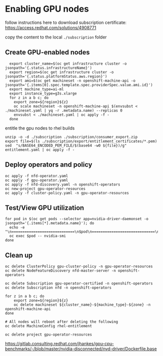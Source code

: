 # Enabling GPU nodes

follow instructions here to download subscription certificate:
https://access.redhat.com/solutions/4908771

copy the content to the local `./subscription` folder

## Create GPU-enabled nodes

```shell
  export cluster_name=$(oc get infrastructure cluster -o jsonpath='{.status.infrastructureName}')
  export region=$(oc get infrastructure cluster -o jsonpath='{.status.platformStatus.aws.region}')
  export ami=$(oc get machineset -n openshift-machine-api -o jsonpath='{.items[0].spec.template.spec.providerSpec.value.ami.id}')
  export machine_type=ai-ml
  export instance_type=g3s.xlarge
  for z in a b c; do
    export zone=${region}${z}
    oc scale machineset -n openshift-machine-api $(envsubst < ./machineset.yaml | yq -r .metadata.name) --replicas 0 
    envsubst < ./machineset.yaml | oc apply -f -
  done
```

entitle the gpu nodes to rhel builds

```shell
unzip -o -d ./subscription ./subscription/consumer_export.zip 
export file=$(ls ./subscription/export/entitlement_certificates/*.pem)
sed  "s/BASE64_ENCODED_PEM_FILE/$(base64 -w0 ${file})/g" entitlement.yaml | oc apply -f -
```

## Deploy operators and policy

```shell
oc apply -f nfd-operator.yaml
oc apply -f gpu-operator.yaml
oc apply -f nfd-discovery.yaml -n openshift-operators
oc new-project gpu-operator-resources
oc apply -f cluster-policy.yaml -n gpu-operator-resources
```

## Test/View GPU utilization

```
for pod in $(oc get pods --selector app=nvidia-driver-daemonset -o jsonpath='{.items[*].metadata.name}'); do
  echo -e "\n=============================\n$pod\n=============================\n"
  oc exec $pod -- nvidia-smi
done
```

## Clean up

```
oc delete ClusterPolicy gpu-cluster-policy -n gpu-operator-resources
oc delete NodeFeatureDiscovery nfd-master-server -n openshift-operators

oc delete Subscription gpu-operator-certified -n openshift-operators
oc delete Subscription nfd -n openshift-operators

for z in a b c; do
    export zone=${region}${z}
    oc delete machineset ${cluster_name}-${machine_type}-${zone} -n openshift-machine-api
done  

# All nodes will reboot after deleting the following
oc delete MachineConfig rhel-entitlement

oc delete project gpu-operator-resources
```

https://gitlab.consulting.redhat.com/jhankes/gpu-cpu-benchmarks/-/blob/master/nvidia-disconnected/nvd-driver/Dockerfile.base
